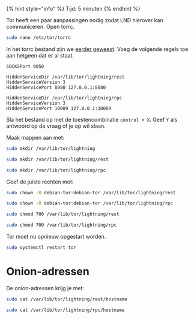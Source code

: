 {% hint style="info" %}
Tijd: 5 minuten
{% endhint %}

Tor heeft een paar aanpassingen nodig zodat LND hierover kan communiceren. Open torrc.

```bash
sudo nano /etc/tor/torrc
```

In het torrc bestand zijn we [eerder geweest](https://node.bitdeal.nl/bitcoin-core/tor-aanpassen). Voeg de volgende regels toe aan hetgeen dat er al staat.

```text
SOCKSPort 9050

HiddenServiceDir /var/lib/tor/lightning/rest
HiddenServiceVersion 3
HiddenServicePort 8080 127.0.0.1:8080

HiddenServiceDir /var/lib/tor/lightning/rpc
HiddenServiceVersion 3
HiddenServicePort 10009 127.0.0.1:10009
```

Sla het bestand op met de toestencombinatie `control + X`. Geef `Y` als antwoord op de vraag of je op wil slaan.

Maak mappen aan met:

```bash
sudo mkdir /var/lib/tor/lightning
```

```bash
sudo mkdir /var/lib/tor/lightning/rest
```

```bash
sudo mkdir /var/lib/tor/lightning/rpc
```

Geef de juiste rechten met:

```bash
sudo chown -R debian-tor:debian-tor /var/lib/tor/lightning/rest
```

```bash
sudo chown -R debian-tor:debian-tor /var/lib/tor/lightning/rpc
```

```bash
sudo chmod 700 /var/lib/tor/lightning/rest
```

```bash
sudo chmod 700 /var/lib/tor/lightning/rpc
```

Tor moet nu opnieuw opgestart worden.

```bash
sudo systemctl restart tor
```

# Onion-adressen

De onion-adressen krijg je met:

```bash
sudo cat /var/lib/tor/lightning/rest/hostname
```

```bash
sudo cat /var/lib/tor/lightning/rpc/hostname
```
